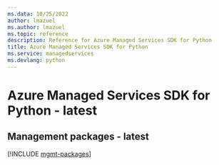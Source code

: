 ```yaml
---
ms.data: 10/25/2022
author: lmazuel
ms.author: lmazuel
ms.topic: reference
description: Reference for Azure Managed Services SDK for Python
title: Azure Managed Services SDK for Python
ms.service: managedservices
ms.devlang: python
---
```

# Azure Managed Services SDK for Python - latest

## Management packages - latest
[!INCLUDE [mgmt-packages](managed-services-mgmt-index.md)]